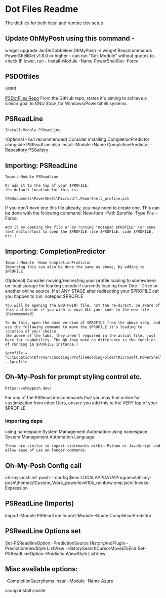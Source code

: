 # Dot Files Readme

The dotfiles for both local and remote dev setup

## Update OhMyPosh using this command -

winget upgrade JanDeDobbeleer.OhMyPosh -s winget
Reqs/commands
PowerShellGet v1.6.0 or higher - can run "Get-Module" without quotes to check
IF lower, run - Install-Module -Name PowerShellGet -Force


## PSDOtfiles

(WIP)

[PSDotFiles Repo](https://github.com/ralish/PSDotFiles)
From the GitHub repo, states it's aiming to achieve a similar goal to GNU Stow, for Windows/PowerShell systems.


## PSReadLine

    Install-Module PSReadLine

(Optional - but recommended) Consider installing CompletionPredictor alongside PSReadLine also
Install-Module -Name CompletionPredictor -Repository PSGallery

## Importing: PSReadLine

    Import-Module PSReadLine

    Or add it to the top of your $PROFILE,
    the default location for this is:

    %%%Documents\PowerShell\Microsoft.PowerShell_profile.ps1

If you don't have one this file already, you may need to create one.
This can be done with the following command:
New-Item -Path $profile -Type File -Force

    Add it by opening the file or by running "notepad $PROFILE" (or some text editor/tool to open the $PROFILE [ise $PROFILE, code $PROFILE, etc.]

## Importing: CompletionPredictor

    Import-Module -Name CompletionPredictor
    Importing this can also be done the same as above, by adding to $PROFILE.

(Optional) Consider moving/redirecting your profile loading to somewhere on local storage for loading speeds
if currently loading from One - Drive or another online source.
If at ANY STAGE after redirecting your $PROFILE call you happen to run:
notepad $PROFILE

    You will be opening the END-POINT file, not the re-direct, be aware of this and decide if you wish to move ALL your code to the new file (Recommended)

    To do this, open the base version of $PROFILE from the above step, and use the following command to move the $PROFILE it's loading to location of your choice.
    (Be aware of the tabs, they aren't required in the actual file, just here for readability. Though they make no difference in the function of running in $PROFILE instance.)

    $profile = "C:\Location\Of\Your\Choosing\ProfileHoldingFolder\Microsoft.PowerShell_profile.ps1"
    . $profile

## Oh-My-Posh for prompt styling control etc.

    https://ohmyposh.dev/

For any of the PSReadLine commands that you may find online for custimization from other Uers, ensure you add this to the VERY top of your $PROFILE

### Importing deps

using namespace System.Management.Automation
using namespace System.Management.Automation.Language

    These are similar to import statements within Python or JavaScript and allow ease of use on longer commands.

## Oh-My-Posh Config call

oh-my-posh init pwsh --config $env:LOCALAPPDATA\Programs\oh-my-posh\themes\1Custom_Work_powerlevel10k_rainbow.omp.json| Invoke-Expression

## PSReadLine (Imports)

Import-Module PSReadLine
Import-Module -Name CompletionPredictor

## PSReadLine Options set

Set-PSReadlineOption -PredictionSource HistoryAndPlugin -PredictionViewStyle ListView -HistorySearchCursorMovesToEnd
Set-PSReadLineOption -PredictionViewStyle ListView

## Misc available options:

-CompletionQueryItems
Install-Module -Name Azure

scoop install zoxide
